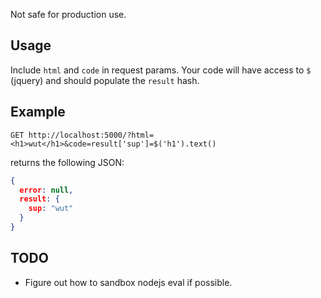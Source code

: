 Not safe for production use.

Usage
-----
Include `html` and `code` in request params. Your code will have access to `$` (jquery) and should populate the `result` hash.

Example
-------
```
GET http://localhost:5000/?html=<h1>wut</h1>&code=result['sup']=$('h1').text()
```
returns the following JSON:
```json
{
  error: null,
  result: {
    sup: "wut"
  }
}
```

TODO
----
- Figure out how to sandbox nodejs eval if possible.
